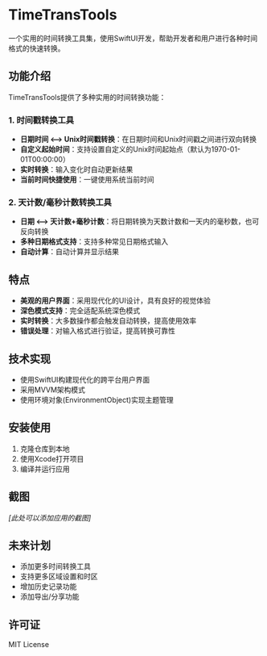 # TimeTransTools

一个实用的时间转换工具集，使用SwiftUI开发，帮助开发者和用户进行各种时间格式的快速转换。

## 功能介绍

TimeTransTools提供了多种实用的时间转换功能：

### 1. 时间戳转换工具

- **日期时间 ⟷ Unix时间戳转换**：在日期时间和Unix时间戳之间进行双向转换
- **自定义起始时间**：支持设置自定义的Unix时间起始点（默认为1970-01-01T00:00:00）
- **实时转换**：输入变化时自动更新结果
- **当前时间快捷使用**：一键使用系统当前时间

### 2. 天计数/毫秒计数转换工具

- **日期 ⟷ 天计数+毫秒计数**：将日期转换为天数计数和一天内的毫秒数，也可反向转换
- **多种日期格式支持**：支持多种常见日期格式输入
- **自动计算**：自动计算并显示结果

## 特点

- **美观的用户界面**：采用现代化的UI设计，具有良好的视觉体验
- **深色模式支持**：完全适配系统深色模式
- **实时转换**：大多数操作都会触发自动转换，提高使用效率
- **错误处理**：对输入格式进行验证，提高转换可靠性

## 技术实现

- 使用SwiftUI构建现代化的跨平台用户界面
- 采用MVVM架构模式
- 使用环境对象(EnvironmentObject)实现主题管理

## 安装使用

1. 克隆仓库到本地
2. 使用Xcode打开项目
3. 编译并运行应用

## 截图

*[此处可以添加应用的截图]*

## 未来计划

- 添加更多时间转换工具
- 支持更多区域设置和时区
- 增加历史记录功能
- 添加导出/分享功能

## 许可证

MIT License

